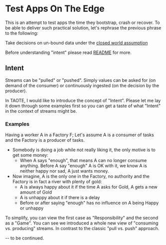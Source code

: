 # Test Apps On The Edge

This is an attempt to test apps the time they bootstrap, crash or recover. To be able to deliver such practical solution, let's rephrase the previous phrase to the following:

Take decisions on un-bound data under the [closed world assumption](https://en.wikipedia.org/wiki/Closed-world_assumption) 

Before understanding "intent" please read [README](README.md) for more.

## Intent

Streams can be "pulled" or "pushed". Simply values can be asked for (on demand of the consumer) or continuously ingested (on the decision by the producer).

In TAOTE, I would like to introduce the concept of "Intent". Please let me lay it down through some examples first so you can get a taste of what "Intent" in the context of streams might be.

### Examples

Having a worker A in a Factory F; Let's assume A is a consumer of tasks and the Factory is a producer of tasks.

- Somebody is doing a job while not really liking it, the only motive is to get some money:
    - When A says "enough", that means A can no longer consume anything. Before A say "enough" A is OK with it, we know A is neither happy nor sad, A just wants money.
- Now imagine, A is the only one in the Factory, no authority and the Factory is in fact a river with plenty of gold:
    - A is always happy about it if the time A asks for Gold, A gets a new amount of Gold
    - A is unhappy about it if there is a delay
    - Before or after saying "enough" has no influence on A being Happy or unhappy


To simplify, you can view the first case as "Responsibility" and the second as a "Game". You can see we introduced a whole new view of "consuming vs. producing" streams. In contrast to the classic "pull vs. push" approach.

-- to be continued.